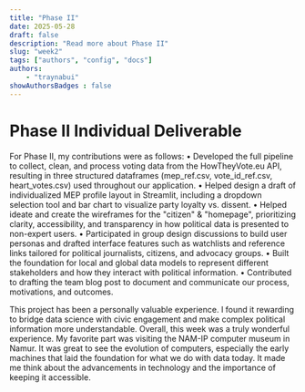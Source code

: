```yaml
---
title: "Phase II"
date: 2025-05-28
draft: false 
description: "Read more about Phase II"
slug: "week2"
tags: ["authors", "config", "docs"]
authors: 
    - "traynabui"
showAuthorsBadges : false
---
```

# Phase II Individual Deliverable
For Phase II, my contributions were as follows:
	•	Developed the full pipeline to collect, clean, and process voting data from the HowTheyVote.eu API, resulting in three structured dataframes (mep_ref.csv, vote_id_ref.csv, heart_votes.csv) used throughout our application.
	•	Helped design a draft of individualized MEP profile layout in Streamlit, including a dropdown selection tool and bar chart to visualize party loyalty vs. dissent.
	•	Helped ideate and create the wireframes for the "citizen" & "homepage", prioritizing clarity, accessibility, and transparency in how political data is presented to non-expert users.
	•	Participated in group design discussions to build user personas and drafted interface features such as watchlists and reference links tailored for political journalists, citizens, and advocacy groups.
	•	Built the foundation for local and global data models to represent different stakeholders and how they interact with political information.
	•	Contributed to drafting the team blog post to document and communicate our process, motivations, and outcomes.

This project has been a personally valuable experience. I found it rewarding to bridge data science with civic engagement and make complex political information more understandable. Overall, this week was a truly wonderful experience. My favorite part was visiting the NAM-IP computer museum in Namur. It was great to see the evolution of computers, especially the early machines that laid the foundation for what we do with data today. It made me think about the advancements in technology and the importance of keeping it accessible.
